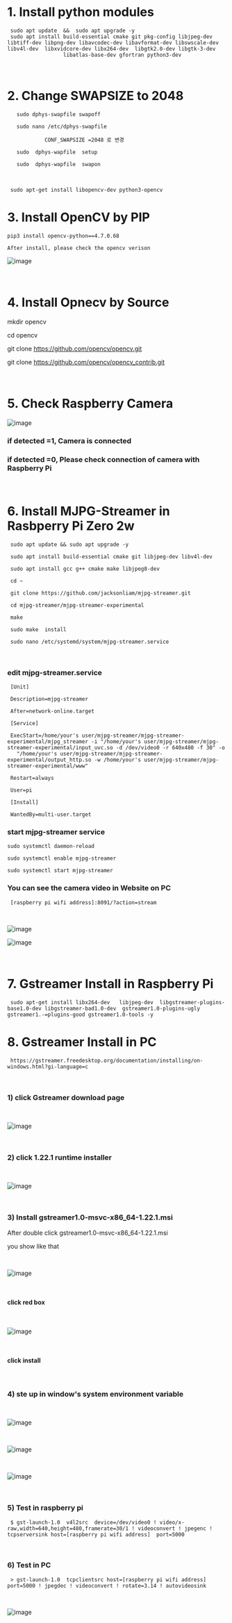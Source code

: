 # 1. Install python modules

     sudo apt update  &&  sudo apt upgrade -y     
     sudo apt install build-essential cmake git pkg-config libjpeg-dev libtiff-dev libpng-dev libavcodec-dev libavformat-dev libswscale-dev libv4l-dev  libxvidcore-dev libx264-dev  libgtk2.0-dev libgtk-3-dev 
                      libatlas-base-dev gfortran python3-dev


<br/>

# 2. Change SWAPSIZE to 2048


       sudo dphys-swapfile swapoff
       
       sudo nano /etc/dphys-swapfile
 
                CONF_SWAPSIZE =2048 로 변경

       sudo  dphys-wapfile  setup

       sudo  dphys-wapfile  swapon
       
<br/>

     sudo apt-get install libopencv-dev python3-opencv

#  3. Install OpenCV by PIP
    
    pip3 install opencv-python==4.7.0.68 
    
    After install, please check the opencv verison
    
   ![image](https://user-images.githubusercontent.com/122161666/224481851-8fab6aa2-2839-40be-af89-61292b5279e0.png)

<br/>

# 4. Install Opnecv by Source

   mkdir opencv
   
   cd  opencv
   
   git clone https://github.com/opencv/opencv.git
   
   git clone https://github.com/opencv/opencv_contrib.git


<br/>

# 5. Check Raspberry Camera 

![image](https://user-images.githubusercontent.com/122161666/224483414-ffb3dcab-2260-493f-8f91-f2b3053bea49.png)

### if detected =1,  Camera is connected

### if detected =0, Please check connection of camera with Raspberry Pi

<br/>

# 6. Install MJPG-Streamer in Rasbperry Pi Zero 2w 

     sudo apt update && sudo apt upgrade -y 
     
     sudo apt install build-essential cmake git libjpeg-dev libv4l-dev 

     sudo apt install gcc g++ cmake make libjpeg8-dev

     cd ~ 

     git clone https://github.com/jacksonliam/mjpg-streamer.git 

     cd mjpg-streamer/mjpg-streamer-experimental 

     make

     sudo make  install

     sudo nano /etc/systemd/system/mjpg-streamer.service
    
<br/>  
     
###  edit mjpg-streamer.service  

     [Unit]
     
     Description=mjpg-streamer
     
     After=network-online.target

     [Service]
     
     ExecStart=/home/your's user/mjpg-streamer/mjpg-streamer-experimental/mjpg_streamer -i "/home/your's user/mjpg-streamer/mjpg-streamer-experimental/input_uvc.so -d /dev/video0 -r 640x480 -f 30" -o 
       "/home/your's user/mjpg-streamer/mjpg-streamer-experimental/output_http.so -w /home/your's user/mjpg-streamer/mjpg-streamer-experimental/www"
     
     Restart=always
     
     User=pi

     [Install]
     
     WantedBy=multi-user.target

               
###  start  mjpg-streamer service 

    sudo systemctl daemon-reload
   
    sudo systemctl enable mjpg-streamer

    sudo systemctl start mjpg-streamer



###  You can see the camera video in Website on PC

     [raspberry pi wifi address]:8091/?action=stream
     
 <br/>
     
![image](https://user-images.githubusercontent.com/122161666/224520158-66f75c2a-dabd-4cda-baf2-562c72ba2f13.png)

![image](https://user-images.githubusercontent.com/122161666/224520091-6a490660-a6e5-4fd0-883b-810778ed617d.png)

<br/>

# 7. Gstreamer Install in Raspberry Pi 

     sudo apt-get install libx264-dev   libjpeg-dev  libgstreamer-plugins-base1.0-dev libgstreamer-bad1.0-dev  gstreamer1.0-plugins-ugly gstreamer1.-=plugins-good gstreamer1.0-tools -y
     
     

# 8. Gstreamer Install in PC

     https://gstreamer.freedesktop.org/documentation/installing/on-windows.html?gi-language=c
     
<br/>

### 1) click Gstreamer download page

<br/>

![image](https://user-images.githubusercontent.com/122161666/227757701-c7aa0d86-58d8-4caf-a905-fe3fbb901a98.png)

<br/>

### 2) click 1.22.1 runtime installer

<br/>

![image](https://user-images.githubusercontent.com/122161666/227757755-43e9f846-05b8-4b68-8e84-0242a40e582a.png)

<br/>

### 3) Install  gstreamer1.0-msvc-x86_64-1.22.1.msi

After double click gstreamer1.0-msvc-x86_64-1.22.1.msi

you show like that

<br/>

![image](https://user-images.githubusercontent.com/122161666/227759214-d985e546-44dc-45a3-9821-a016283693c2.png)

<br/>

####  click red box

<br/>

![image](https://user-images.githubusercontent.com/122161666/227759239-c947c1a9-a4ea-4a60-abd8-d4a7b61a6ff7.png)

<br/>

#### click install

<br/>

### 4) ste up in window's system environment variable

<br/>

![image](https://user-images.githubusercontent.com/122161666/227759937-4a20bf78-3f9b-4f59-9240-b7c2ca3eb2db.png)

<br/>

![image](https://user-images.githubusercontent.com/122161666/227760003-c09b6312-2e3e-4065-8553-6447fe8ece25.png)

<br/>

![image](https://user-images.githubusercontent.com/122161666/227760258-5c27ed57-e78b-414f-92c1-c8f141c0f966.png)

<br/>


### 5) Test in raspberry pi 

     $ gst-launch-1.0  v4l2src  device=/dev/video0 ! video/x-raw,width=640,height=480,framerate=30/1 ! videoconvert ! jpegenc ! tcpserversink host=[raspberry pi wifi address]  port=5000
     
<br/>

### 6) Test in PC

     > gst-launch-1.0  tcpclientsrc host=[raspberry pi wifi address] port=5000 ! jpegdec ! videoconvert ! rotate=3.14 ! autovideosink
     
<br/>

![image](https://user-images.githubusercontent.com/122161666/227761133-47d129c7-26e1-4a49-aa7f-bca149e3cfd6.png)

<br/>
